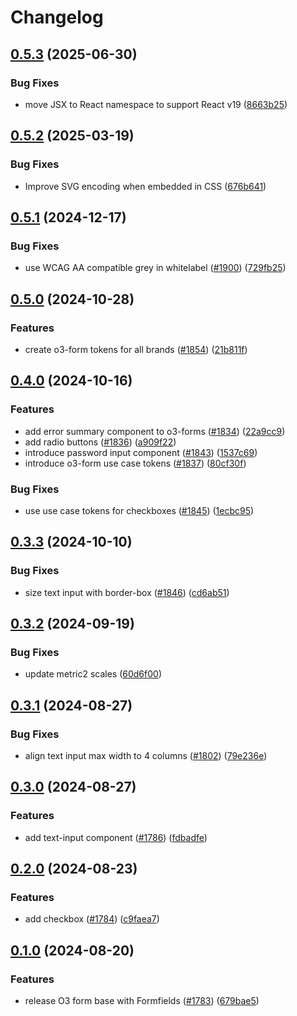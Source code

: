 # Changelog

## [0.5.3](https://github.com/Financial-Times/origami/compare/o3-form-v0.5.2...o3-form-v0.5.3) (2025-06-30)


### Bug Fixes

* move JSX to React namespace to support React v19 ([8663b25](https://github.com/Financial-Times/origami/commit/8663b255b002d99deb6ccab833be189f07284f55))

## [0.5.2](https://github.com/Financial-Times/origami/compare/o3-form-v0.5.1...o3-form-v0.5.2) (2025-03-19)


### Bug Fixes

* Improve SVG encoding when embedded in CSS ([676b641](https://github.com/Financial-Times/origami/commit/676b64101d79ffa1c7cf4c2c7c7302b9c1e17b54))

## [0.5.1](https://github.com/Financial-Times/origami/compare/o3-form-v0.5.0...o3-form-v0.5.1) (2024-12-17)


### Bug Fixes

* use WCAG AA compatible grey in whitelabel ([#1900](https://github.com/Financial-Times/origami/issues/1900)) ([729fb25](https://github.com/Financial-Times/origami/commit/729fb25d84ab6acaff421911ff21af4e2c14a77b))

## [0.5.0](https://github.com/Financial-Times/origami/compare/o3-form-v0.4.0...o3-form-v0.5.0) (2024-10-28)


### Features

* create o3-form tokens for all brands ([#1854](https://github.com/Financial-Times/origami/issues/1854)) ([21b811f](https://github.com/Financial-Times/origami/commit/21b811fb1b2bc54859a5d34090d2f3cd44131799))

## [0.4.0](https://github.com/Financial-Times/origami/compare/o3-form-v0.3.3...o3-form-v0.4.0) (2024-10-16)


### Features

* add error summary component to o3-forms ([#1834](https://github.com/Financial-Times/origami/issues/1834)) ([22a9cc9](https://github.com/Financial-Times/origami/commit/22a9cc951205a3d74fca5dd5e5b1f51fb624e08f))
* add radio buttons ([#1836](https://github.com/Financial-Times/origami/issues/1836)) ([a909f22](https://github.com/Financial-Times/origami/commit/a909f22b34d5971563f1b95398ee65bf3db151b8))
* introduce password input component ([#1843](https://github.com/Financial-Times/origami/pull/1843)) ([1537c69](https://github.com/Financial-Times/origami/pull/1838/commits/1537c69ae8f0c08fc91fb86bb387bee2473e965b))
* introduce o3-form use case tokens ([#1837](https://github.com/Financial-Times/origami/pull/1837)) ([80cf30f](https://github.com/Financial-Times/origami/pull/1838/commits/80cf30fbd5ef70c7df73a99ff42ea01b5e57aac9))

### Bug Fixes

* use use case tokens for checkboxes ([#1845](https://github.com/Financial-Times/origami/issues/1845)) ([1ecbc95](https://github.com/Financial-Times/origami/commit/1ecbc95a18234535496512c2358bf973fb252d9b))

## [0.3.3](https://github.com/Financial-Times/origami/compare/o3-form-v0.3.2...o3-form-v0.3.3) (2024-10-10)


### Bug Fixes

* size text input with border-box ([#1846](https://github.com/Financial-Times/origami/issues/1846)) ([cd6ab51](https://github.com/Financial-Times/origami/commit/cd6ab51f223c45ce33e355a6041a2f441677b58c))

## [0.3.2](https://github.com/Financial-Times/origami/compare/o3-form-v0.3.1...o3-form-v0.3.2) (2024-09-19)


### Bug Fixes

* update metric2 scales ([60d6f00](https://github.com/Financial-Times/origami/commit/60d6f003617849c56ddc6d3167d8bc8d98405724))


## [0.3.1](https://github.com/Financial-Times/origami/compare/o3-form-v0.3.0...o3-form-v0.3.1) (2024-08-27)


### Bug Fixes

* align text input max width to 4 columns ([#1802](https://github.com/Financial-Times/origami/issues/1802)) ([79e236e](https://github.com/Financial-Times/origami/commit/79e236e424af35bcd50d66eb872b86dd809be498))

## [0.3.0](https://github.com/Financial-Times/origami/compare/o3-form-v0.2.0...o3-form-v0.3.0) (2024-08-27)


### Features

* add text-input component ([#1786](https://github.com/Financial-Times/origami/issues/1786)) ([fdbadfe](https://github.com/Financial-Times/origami/commit/fdbadfea1f65ed24b554c042f1cb899bc6301e5b))

## [0.2.0](https://github.com/Financial-Times/origami/compare/o3-form-v0.1.0...o3-form-v0.2.0) (2024-08-23)


### Features

* add checkbox ([#1784](https://github.com/Financial-Times/origami/issues/1784)) ([c9faea7](https://github.com/Financial-Times/origami/commit/c9faea79c2815b1fe163a6f8734fb56196f0abb4))

## [0.1.0](https://github.com/Financial-Times/origami/compare/o3-form-v0.0.1...o3-form-v0.1.0) (2024-08-20)


### Features

* release O3 form base with Formfields ([#1783](https://github.com/Financial-Times/origami/issues/1783)) ([679bae5](https://github.com/Financial-Times/origami/commit/679bae531519aad357401851c0a4ea179b657c58))
